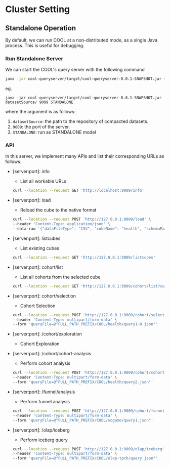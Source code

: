 # Cluster Setting

## Standalone Operation

By default, we can run COOL at a non-distributed mode, as a single Java process. This is useful for debugging. 

### Run Standalone Server

We can start the COOL's query server with the following command

```bash
java -jar cool-queryserver/target/cool-queryserver-0.0.1-SNAPSHOT.jar <datasetSource> <PORT> STANDALONE
```

eg.

```
java -jar cool-queryserver/target/cool-queryserver-0.0.1-SNAPSHOT.jar datasetSource/ 9009 STANDALONE
```

where the argument is as follows:

1. `datasetSource`: the path to the repository of compacted datasets.
2. `9009`: the port of the server.
3. `STANDALONE`: run as STANDALONE model

### API

In this server, we implement many APIs and list their corresponding URLs as follows:

- \[server:port]: info

  - List all workable URLs

  ```bash
  curl --location --request GET 'http://localhost:9009/info'
  ```

- \[server:port]: load

  - Reload the cube to the native format 

  ```bash
  curl --location --request POST 'http://127.0.0.1:9009/load' \
  --header 'Content-Type: application/json' \
  --data-raw '{"dataFileType": "CSV", "cubeName": "health", "schemaPath": "health/table.yaml", "dimPath": "health/dim.csv", "dataPath": "health/raw2.csv", "outputPath": "datasetSource"}'
  ```

- \[server:port]: listcubes

  - List existing cubes

  ```bash
  curl --location --request GET 'http://127.0.0.1:9009/listcubes'
  ```

- \[server:port]: cohort/list

  - List all cohorts from the selected cube

  ```bash
  curl --location --request GET 'http://127.0.0.1:9009/cohort/list?cube=health'
  ```

- \[server:port]: cohort/selection

  - Cohort Selection

  ```bash
  curl --location --request POST 'http://127.0.0.1:9009/cohort/selection' \
  --header 'Content-Type: multipart/form-data' \
  --form 'queryFile=@"FULL_PATH_PREFIX/COOL/health/query1-0.json"'
  ```

- \[server:port]: /cohort/exploration

  - Cohort Exploration

- \[server:port]: /cohort/cohort-analysis

  - Perform cohort analysis

  ```bash
  curl --location --request POST 'http://127.0.0.1:9009/cohort/cohort-analysis' \
  --header 'Content-Type: multipart/form-data' \
  --form 'queryFile=@"FULL_PATH_PREFIX/COOL/health/query2.json"'
  ```

- \[server:port]: /funnel/analysis

  - Perform funnel analysis

  ```bash
  curl --location --request POST 'http://127.0.0.1:9009/cohort/funnel-analysis' \
  --header 'Content-Type: multipart/form-data' \
  --form 'queryFile=@"FULL_PATH_PREFIX/COOL/sogamo/query1.json"'
  ```

- \[server:port]: /olap/iceberg

  - Perform iceberg query

  ```bash
  curl --location --request POST 'http://127.0.0.1:9009/olap/iceberg' \
  --header 'Content-Type: multipart/form-data' \
  --form 'queryFile=@"FULL_PATH_PREFIX/COOL/olap-tpch/query.json"'
  ```

